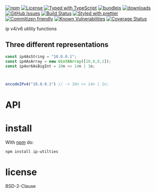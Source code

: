 [![npm](https://img.shields.io/npm/v/ip-utilties.svg)](https://www.npmjs.com/package/ip-utilties)
[![License](https://img.shields.io/badge/License-0BSD-blue.svg)](https://spdx.org/licenses/0BSD.html)
[![Typed with TypeScript](https://flat.badgen.net/badge/icon/Typed?icon=typescript\&label\&labelColor=blue\&color=555555)](https://typescriptlang.org)
[![bundlejs](https://deno.bundlejs.com/?q=ip-utilties\&badge=detailed)](https://bundlejs.com/?q=ip-utilties)
[![downloads](http://img.shields.io/npm/dm/ip-utilties.svg?style=flat-square)](https://npmjs.org/package/ip-utilties)
[![GitHub Issues](https://img.shields.io/github/issues/arlac77/ip-utilties.svg?style=flat-square)](https://github.com/arlac77/ip-utilties/issues)
[![Build Status](https://img.shields.io/endpoint.svg?url=https%3A%2F%2Factions-badge.atrox.dev%2Farlac77%2Fip-utilties%2Fbadge\&style=flat)](https://actions-badge.atrox.dev/arlac77/ip-utilties/goto)
[![Styled with prettier](https://img.shields.io/badge/styled_with-prettier-ff69b4.svg)](https://github.com/prettier/prettier)
[![Commitizen friendly](https://img.shields.io/badge/commitizen-friendly-brightgreen.svg)](http://commitizen.github.io/cz-cli/)
[![Known Vulnerabilities](https://snyk.io/test/github/arlac77/ip-utilties/badge.svg)](https://snyk.io/test/github/arlac77/ip-utilties)
[![Coverage Status](https://coveralls.io/repos/arlac77/ip-utilties/badge.svg)](https://coveralls.io/github/arlac77/ip-utilties)

ip v4/v6 utility functions

## Three different representations

```javascript
const ip4AsString = "10.0.0.1";
const ip4AsArray = new Uint8Array([10,0,0,1]);
const ip4or6AsBigInt = 10n << 14n | 1n;



encodeIPv4("10.0.0.1") // -> 10n << 14n | 1n;
```

# API

# install

With [npm](http://npmjs.org) do:

```shell
npm install ip-utilties
```

# license

BSD-2-Clause
